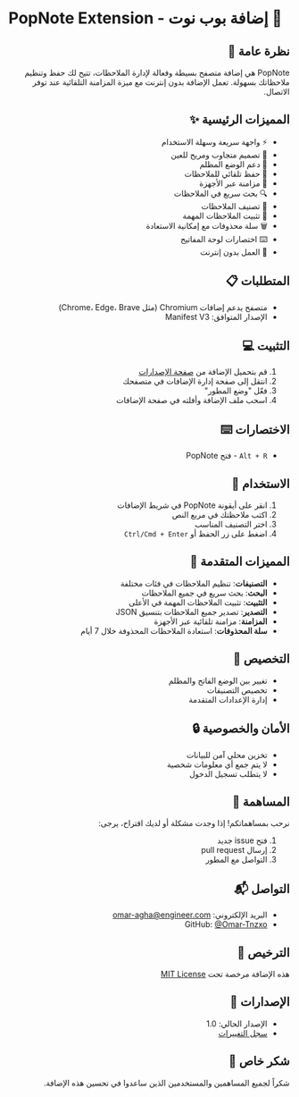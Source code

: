 # PopNote Extension - إضافة بوب نوت 📝

<div dir="rtl">

## نظرة عامة 🌟
PopNote هي إضافة متصفح بسيطة وفعالة لإدارة الملاحظات، تتيح لك حفظ وتنظيم ملاحظاتك بسهولة. تعمل الإضافة بدون إنترنت مع ميزة المزامنة التلقائية عند توفر الاتصال.

## المميزات الرئيسية ✨
- ⚡ واجهة سريعة وسهلة الاستخدام
- 📱 تصميم متجاوب ومريح للعين
- 🌙 دعم الوضع المظلم
- 💾 حفظ تلقائي للملاحظات
- 🔄 مزامنة عبر الأجهزة
- 🔍 بحث سريع في الملاحظات
- 📂 تصنيف الملاحظات
- 📌 تثبيت الملاحظات المهمة
- 🗑️ سلة محذوفات مع إمكانية الاستعادة
- ⌨️ اختصارات لوحة المفاتيح
- 🔌 العمل بدون إنترنت

## المتطلبات 📋
- متصفح يدعم إضافات Chromium (مثل Chrome، Edge، Brave)
- الإصدار المتوافق: Manifest V3

## التثبيت 💻
1. قم بتحميل الإضافة من [صفحة الإصدارات](https://github.com/Omar-Tnzxo/PopNote-Extension/releases)
2. انتقل إلى صفحة إدارة الإضافات في متصفحك
3. فعّل "وضع المطور"
4. اسحب ملف الإضافة وأفلته في صفحة الإضافات

## الاختصارات ⌨️
- `Alt + R` - فتح PopNote

## الاستخدام 📖
1. انقر على أيقونة PopNote في شريط الإضافات
2. اكتب ملاحظتك في مربع النص
3. اختر التصنيف المناسب
4. اضغط على زر الحفظ أو `Ctrl/Cmd + Enter`

## المميزات المتقدمة 🚀
- **التصنيفات**: تنظيم الملاحظات في فئات مختلفة
- **البحث**: بحث سريع في جميع الملاحظات
- **التثبيت**: تثبيت الملاحظات المهمة في الأعلى
- **التصدير**: تصدير جميع الملاحظات بتنسيق JSON
- **المزامنة**: مزامنة تلقائية عبر الأجهزة
- **سلة المحذوفات**: استعادة الملاحظات المحذوفة خلال 7 أيام

## التخصيص 🎨
- تغيير بين الوضع الفاتح والمظلم
- تخصيص التصنيفات
- إدارة الإعدادات المتقدمة

## الأمان والخصوصية 🔒
- تخزين محلي آمن للبيانات
- لا يتم جمع أي معلومات شخصية
- لا يتطلب تسجيل الدخول

## المساهمة 🤝
نرحب بمساهماتكم! إذا وجدت مشكلة أو لديك اقتراح، يرجى:
1. فتح issue جديد
2. إرسال pull request
3. التواصل مع المطور

## التواصل 📬
- البريد الإلكتروني: omar-agha@engineer.com
- GitHub: [@Omar-Tnzxo](https://github.com/Omar-Tnzxo)

## الترخيص 📄
هذه الإضافة مرخصة تحت [MIT License](LICENSE)

## الإصدارات 🔄
- الإصدار الحالي: 1.0
- [سجل التغييرات](CHANGELOG.md)

## شكر خاص 💝
شكراً لجميع المساهمين والمستخدمين الذين ساعدوا في تحسين هذه الإضافة.

</div> 
